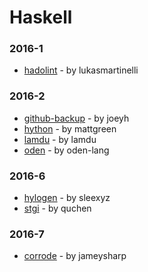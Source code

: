 # Haskell


### 2016-1
- [hadolint](https://github.com/lukasmartinelli/hadolint) - by lukasmartinelli

### 2016-2
- [github-backup](https://github.com/joeyh/github-backup) - by joeyh
- [hython](https://github.com/mattgreen/hython) - by mattgreen
- [lamdu](https://github.com/lamdu/lamdu) - by lamdu
- [oden](https://github.com/oden-lang/oden) - by oden-lang

### 2016-6
- [hylogen](https://github.com/sleexyz/hylogen) - by sleexyz
- [stgi](https://github.com/quchen/stgi) - by quchen

### 2016-7
- [corrode](https://github.com/jameysharp/corrode) - by jameysharp
